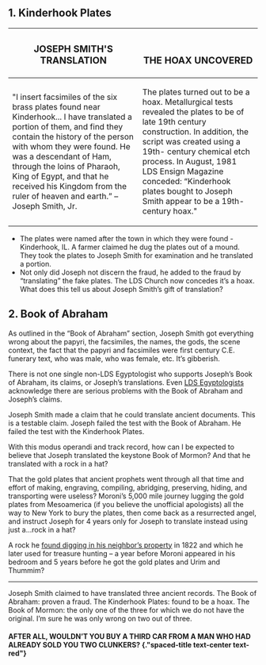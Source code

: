 <RedTitleBar
  title="Kinderhook Plates & Translator Claims"
  subtitle="Concerns & Questions"
/>

<QuoteWithReference
  quote="I insert fac-similes of the six brass plates found near Kinderhoook...I have translated a portion of them, and find they contain the history of the person with whom they were found. He was a descendant of Ham, through the loins of Pharaoh, King of Egypt, and that he received his Kingdom from the Ruler of heaven and earth."
  attribution="Joseph Smith, Jr."
  source="History of the Church, Vol. 5, Chapter 19, p.372"
  link="https://www.cesletter.org/kinderhook/1"
/>

<QuoteWithReference
  quote="Kinderhook Plates Brought to Joseph Smith Appear to be a Nineteenth-Century Hoax."
  source="August 1981 Ensign"
  link="https://www.cesletter.org/kinderhook/2"
/>

## 1. Kinderhook Plates

<IndentedQuote
  quote="Church historians continued to insist on the authenticity of the Kinderhook Plates until 1980 when an examination conducted by the Chicago Historical Society, possessor of one plate, proved it was a nineteenth-century creation."
  attribution="LDS Historian Richard Bushman"
  source="Rough Stone Rolling, p.490"
  link="https://www.cesletter.org/kinderhook/3"
/>

<ImageWithCaption
  title="FACSIMILES OF THE SIX DOUBLE-SIDED KINDERHOOK PLATES"
  src="/images/placeholder.jpg"
/>

<table class="no-striped">
  <thead>
    <tr class="border-0">
      <th valign="bottom" class="border-0 border-right">
        <h3 valign="bottom" class="spaced-title">JOSEPH SMITH'S TRANSLATION</h3>
      </th>
      <th valign="bottom" class="border-0">
        <h3 class="spaced-title">THE HOAX UNCOVERED</h3>
      </th>
    </tr>
  </thead>
  <tbody class="italicized">
    <tr>
      <td valign="middle" class="w-50 border-0 border-right p-5">
        <p class="text-italic">"I insert facsimiles of the six brass plates found near Kinderhook... I have translated a portion of them, and find they contain the history of the person with whom they were found. He was a descendant of Ham, through the loins of Pharaoh, King of Egypt, and that he received his Kingdom from the ruler of heaven and earth.” – Joseph Smith, Jr.</p>
      </td>
      <td valign="middle" class="w-50 border-0 p-5">
        <p class="text-italic">The plates turned out to be a hoax. Metallurgical tests revealed the plates to be of late 19th century construction. In addition, the script was created using a 19th- century chemical etch process. In August, 1981 LDS Ensign Magazine conceded: “Kinderhook plates bought to Joseph Smith appear to be a 19th-century hoax."</p>
      </td>
    </tr>
  </tbody>
</table>

* The plates were named after the town in which they were found - Kinderhook, IL. A farmer claimed he dug the plates out of a mound. They took the plates to Joseph Smith for examination and he translated a portion.
* Not only did Joseph not discern the fraud, he added to the fraud by “translating” the fake plates. The LDS Church now concedes it’s a hoax. What does this tell us about Joseph Smith’s gift of translation?

## 2. Book of Abraham

As outlined in the “Book of Abraham” section, Joseph Smith got everything wrong about the papyri, the facsimiles, the names, the gods, the scene context, the fact that the papyri and facsimiles were first century C.E. funerary text, who was male, who was female, etc. It’s gibberish.

There is not one single non-LDS Egyptologist who supports Joseph’s Book of Abraham, its claims, or Joseph’s translations. Even [LDS Egyptologists](https://www.cesletter.org/kinderhook/4) acknowledge there are serious problems with the Book of Abraham and Joseph’s claims.

Joseph Smith made a claim that he could translate ancient documents. This is a testable claim. Joseph failed the test with the Book of Abraham. He failed the test with the Kinderhook Plates.

With this modus operandi and track record, how can I be expected to believe that Joseph translated the keystone Book of Mormon? And that he translated with a rock in a hat?

That the gold plates that ancient prophets went through all that time and effort of making, engraving, compiling, abridging, preserving, hiding, and transporting were useless? Moroni’s 5,000 mile journey lugging the gold plates from Mesoamerica (if you believe the unofficial apologists) all the way to New York to bury the plates, then come back as a resurrected angel, and instruct Joseph for 4 years only for Joseph to translate instead using just a...rock in a hat?

A rock he [found digging in his neighbor’s property](https://www.cesletter.org/bom-translation) in 1822 and which he later used for treasure hunting – a year before Moroni appeared in his bedroom and 5 years before he got the gold plates and Urim and Thummim?

<hr class="divider" />

<ImageWithCaption src="/images/placeholder.jpg" />

Joseph Smith claimed to have translated three ancient records. The Book of Abraham: proven a fraud. The Kinderhook Plates: found to be a hoax. The Book of Mormon: the only one of the three for which we do not have the original. I’m sure he was only wrong on two out of three.

#### AFTER ALL, WOULDN’T YOU BUY A THIRD CAR FROM A MAN WHO HAD ALREADY SOLD YOU TWO CLUNKERS? {."spaced-title text-center text-red"}